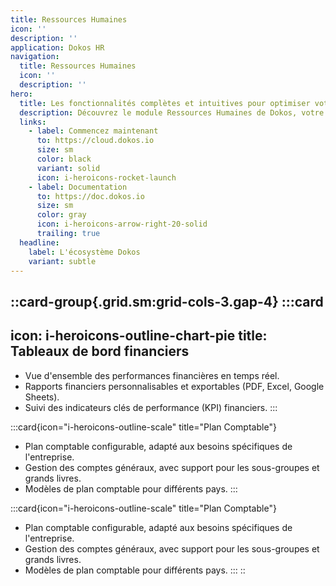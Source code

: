 ```yaml
---
title: Ressources Humaines
icon: ''
description: ''
application: Dokos HR
navigation:
  title: Ressources Humaines
  icon: ''
  description: ''
hero:
  title: Les fonctionnalités complètes et intuitives pour optimiser votre gestion RH :<span class="text-primary">gestion RH</span> .
  description: Découvrez le module Ressources Humaines de Dokos, votre logiciel de gestion open-source, libre et éthique, conçu pour simplifier la gestion des tâches et des processus liés à vos collaborateurs.
  links:
    - label: Commencez maintenant
      to: https://cloud.dokos.io
      size: sm
      color: black
      variant: solid
      icon: i-heroicons-rocket-launch
    - label: Documentation
      to: https://doc.dokos.io
      size: sm
      color: gray
      icon: i-heroicons-arrow-right-20-solid
      trailing: true
  headline:
    label: L'écosystème Dokos
    variant: subtle
---
```


::card-group{.grid.sm:grid-cols-3.gap-4}
  :::card
  ---
  icon: i-heroicons-outline-chart-pie
  title: Tableaux de bord financiers
  ---
  - Vue d'ensemble des performances financières en temps réel.
  - Rapports financiers personnalisables et exportables (PDF, Excel, Google Sheets).
  - Suivi des indicateurs clés de performance (KPI) financiers.
  :::

  :::card{icon="i-heroicons-outline-scale" title="Plan Comptable"}
  - Plan comptable configurable, adapté aux besoins spécifiques de l'entreprise.
  - Gestion des comptes généraux, avec support pour les sous-groupes et grands livres.
  - Modèles de plan comptable pour différents pays.
  :::

  :::card{icon="i-heroicons-outline-scale" title="Plan Comptable"}
  - Plan comptable configurable, adapté aux besoins spécifiques de l'entreprise.
  - Gestion des comptes généraux, avec support pour les sous-groupes et grands livres.
  - Modèles de plan comptable pour différents pays.
  :::
::

